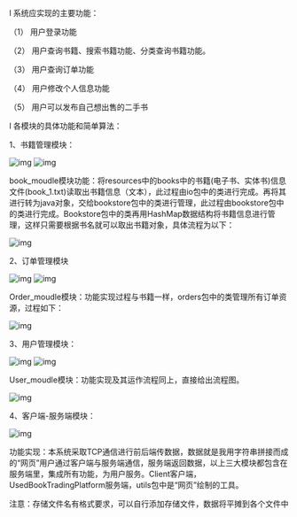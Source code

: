 l 系统应实现的主要功能：

（1） 用户登录功能

（2） 用户查询书籍、搜索书籍功能、分类查询书籍功能。

（3） 用户查询订单功能

（4） 用户修改个人信息功能

（5） 用户可以发布自己想出售的二手书

l 各模块的具体功能和简单算法：

1、书籍管理模块：

![img](file:///C:/Users/康熙/AppData/Local/Packages/oice_16_974fa576_32c1d314_848/AC/Temp/msohtmlclip1/01/clip_image002.gif)     ![img](file:///C:/Users/康熙/AppData/Local/Packages/oice_16_974fa576_32c1d314_848/AC/Temp/msohtmlclip1/01/clip_image004.gif)

book_moudle模块功能：将resources中的books中的书籍(电子书、实体书)信息文件(book_1.txt)读取出书籍信息（文本），此过程由io包中的类进行完成。再将其进行转为java对象，交给bookstore包中的类进行管理，此过程由bookstore包中的类进行完成。Bookstore包中的类再用HashMap数据结构将书籍信息进行管理，这样只需要根据书名就可以取出书籍对象，具体流程为以下：

![img](file:///C:/Users/康熙/AppData/Local/Packages/oice_16_974fa576_32c1d314_848/AC/Temp/msohtmlclip1/01/clip_image006.gif)

2、订单管理模块

![img](file:///C:/Users/康熙/AppData/Local/Packages/oice_16_974fa576_32c1d314_848/AC/Temp/msohtmlclip1/01/clip_image008.gif)   ![img](file:///C:/Users/康熙/AppData/Local/Packages/oice_16_974fa576_32c1d314_848/AC/Temp/msohtmlclip1/01/clip_image010.gif)

Order_moudle模块：功能实现过程与书籍一样，orders包中的类管理所有订单资源，过程如下：

![img](file:///C:/Users/康熙/AppData/Local/Packages/oice_16_974fa576_32c1d314_848/AC/Temp/msohtmlclip1/01/clip_image012.gif)

3、用户管理模块：

 ![img](file:///C:/Users/康熙/AppData/Local/Packages/oice_16_974fa576_32c1d314_848/AC/Temp/msohtmlclip1/01/clip_image014.gif)  ![img](file:///C:/Users/康熙/AppData/Local/Packages/oice_16_974fa576_32c1d314_848/AC/Temp/msohtmlclip1/01/clip_image016.gif)

User_moudle模块：功能实现及其运作流程同上，直接给出流程图。

![img](file:///C:/Users/康熙/AppData/Local/Packages/oice_16_974fa576_32c1d314_848/AC/Temp/msohtmlclip1/01/clip_image018.gif)

4、客户端-服务端模块：

  ![img](file:///C:/Users/康熙/AppData/Local/Packages/oice_16_974fa576_32c1d314_848/AC/Temp/msohtmlclip1/01/clip_image020.gif)

​    功能实现：本系统采取TCP通信进行前后端传数据，数据就是我用字符串拼接而成的“网页”用户通过客户端与服务端通信，服务端返回数据，以上三大模块都包含在服务端里，集成所有功能，为用户服务。Client客户端，UsedBookTradingPlatform服务端，utils包中是“网页”绘制的工具。



注意：存储文件名有格式要求，可以自行添加存储文件，数据将平摊到各个文件中